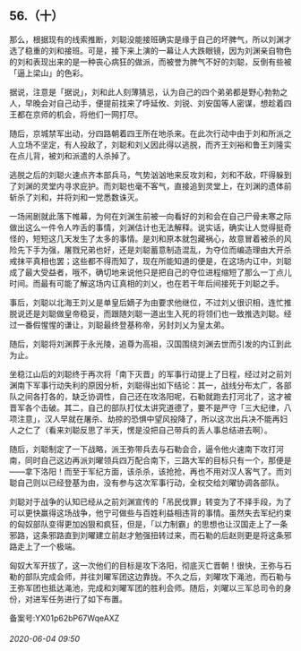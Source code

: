## 56.（十）
那么，根据现有的线索推断，刘聪没能接班确实是缘于自己的坏脾气，所以刘渊才选了稳重的刘和接班。可是，接下来上演的一幕让人大跌眼镜，因为刘渊亲自物色的刘和表现出来的是一种丧心病狂的做派，而被誉为脾气不好的刘聪，反倒有些被「逼上梁山」的色彩。



据说，注意是「据说」，刘和此人刻薄猜忌，认为自己的四个弟弟都是野心勃勃之人，早晚会对自己动手，便提前找来了呼延攸、刘锐、刘安国等人密谋，想趁着四王都在京师的机会，将他们一网打尽。



随后，京城禁军出动，分四路朝着四王所在地杀来。在此次行动中由于刘和所派之人立场不坚定，有人投敌了，刘聪和刘乂因此得以逃脱，而齐王刘裕和鲁王刘隆实在点儿背，被刘和派遣的人杀掉了。



逃脱之后的刘聪火速点齐本部兵马，气势汹汹地来反攻刘和，刘和不敌，吓得躲到了刘渊的灵堂内寻求庇护。而刘聪也毫不客气，直接追到灵堂上，在刘渊的遗体前斩杀了刘和，并将刘和一党悉数诛灭。



一场闹剧就此落下帷幕，为何在刘渊生前被一向看好的刘和会在自己尸骨未寒之际做出这么一件令人咋舌的事情，刘渊估计也无法解释。说实话，确实让人觉得挺奇怪的，短短这几天发生了太多的事情。是刘和原本就包藏祸心，故意冒着被杀的风险先下手为强，屠戮兄弟也好，还是刘聪蓄意制造混乱，为夺位而编造理由大开杀戒抹平真相也罢；这些都不得而知了，现在所能知道的便是，在这场内讧中，刘聪成了最大受益者，哦不，确切地来说他只是把自己的夺位进程缩短了那么一丁点儿时间。而最有可能了解这场内讧真相的刘乂，也在若干年后间接死于刘聪之手。



事后，刘聪以北海王刘乂是单皇后嫡子为由要求他继位，不过刘乂很识相，连忙推脱说还是刘聪做皇帝稳妥，而跟随刘聪一道出生入死的将领们也一致推选刘聪。经过一番假惺惺的谦让，刘聪最终登基称帝，另封刘乂为皇太弟。



随后，刘聪将刘渊葬于永光陵，追尊为高祖，汉国围绕刘渊去世而引发的内讧到此为止。



坐稳江山后的刘聪终于再次将「南下灭晋」的军事行动提上了日程，经过对之前刘渊南下军事行动失利的原因分析，刘聪得出如下结论：其一，战线分布太广，各部队之间各打各的，缺乏协调性，自己还在攻洛阳呢，石勒就跑去打河北了，这才被晋军各个击破。其二，自己的部队打仗太讲究道德了，要不是严守「三大纪律，八项注意」，汉人早就在屠杀、劫掠的恐惧中望风投降了，所以这次出兵决不能再妇人之仁了（看来刘聪反思了半天，愣是没把自己带兵的丢人事总结进去啊）。



随后，刘聪制定了一下战略，派王弥带兵去与石勒会合，逼令他火速南下攻打河南，同时自己这边再派刘曜领兵四万配合南下，三路大军的目标只有一个，那便是——拿下洛阳！而至于军纪方面，该杀杀，该抢抢，再也不用对汉人客气了。而刘聪自己则以已经登基为由，没有参与这次军事行动，全权交给刘曜协调各部队。



刘聪对于战争的认知已经从之前刘渊宣传的「吊民伐罪」转变为了不择手段，为了可以更快赢得这场战争，他宁可做些与百姓利益相违背的事情。虽然失去军纪约束的匈奴部队变得更加凶狠和疯狂，但是，「以力制霸」的思想也让汉国走上了一条邪路，这条邪路直到刘曜建立前赵才勉强扭转过来，而石勒的后赵则更是将这条邪路走上了一个极端。



匈奴大军开拔了，这一次他们的目标是攻下洛阳，彻底灭亡晋朝！很快，王弥与石勒的部队完成会师，并往刘曜军团这边靠拢。不久之后，刘曜攻下渑池，而石勒与王弥军团也抵达渑池，完成和刘曜军团的胜利会师。随后，刘曜以三军总司令的身份，对进军任务进行了如下布置。



备案号:YX01p62bP67WqeAXZ


###### 2020-06-04 09:50
